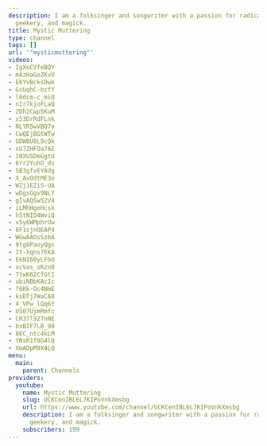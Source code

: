 ```yaml
---
description: I am a folksinger and songwriter with a passion for radical activism,
  geekery, and magick.
title: Mystic Muttering
type: channel
tags: []
url: '"mysticmuttering"'
videos:
- IgXoCVfeBQY
- mAzHaGoZKvU
- EbYvBcksDwk
- GsUqhC-bzfY
- l0dcm-c_miQ
- nIr7kjoFLaQ
- ZDh2Cwp5KuM
- x53DrRdFLnk
- NLYR5wVBQ7o
- CwQEjBGtWTw
- GDWBU8L9cQk
- sU7ZHFOa7AE
- I0XUSDmGgtU
- 6rr2YuhO_ds
- SB3gfvEY8dg
- X_AvOdtME3o
- WZj1EZiS-UA
- wDgsGgv9NLY
- gIvAQSw52V4
- iLMhHgeHcsk
- hStNIO4WviQ
- v5y6WMphrUw
- 8F1sjnOEAP4
- WGwAAOsSzbA
- 9tg8PaoyQgs
- It-Xqns7EKA
- EkNI60yLFbU
- xcVas_oKzn0
- 7twK62CfGtI
- ubiNBbKAc1c
- f6Kk-Oc4NmE
- ksDTj7WaCA8
- 4_VPw_lQq6Y
- US07UjmRmfc
- CR37l927nNE
- bxBIF7LB_98
- 8EC_ntc4kLM
- YNsR1f8G4lQ
- XmADpM9X4LQ
menu:
  main:
    parent: Channels
providers:
  youtube:
    name: Mystic Muttering
    slug: UCKCenIBL6L7KIPoVnkXmsbg
    url: https://www.youtube.com/channel/UCKCenIBL6L7KIPoVnkXmsbg
    description: I am a folksinger and songwriter with a passion for radical activism,
      geekery, and magick.
    subscribers: 199
---
```

